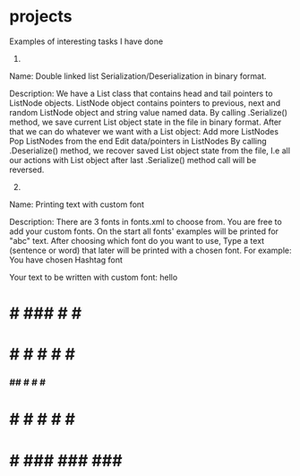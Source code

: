 # projects
Examples of interesting tasks I have done

1)
Name: Double linked list Serialization/Deserialization in binary format.

Description:
We have a List class that contains head and tail pointers to ListNode objects.
ListNode object contains pointers to previous, next and random ListNode object and string value named data.
By calling .Serialize() method, we save current List object state in the file in binary format.
After that we can do whatever we want with a List object:
Add more ListNodes
Pop ListNodes from the end
Edit data/pointers in ListNodes
By calling .Deserialize() method, we recover saved List object state from the file,
I.e all our actions with List object after last .Serialize() method call will be reversed.

2)
Name: Printing text with custom font

Description:
There are 3 fonts in fonts.xml to choose from.
You are free to add your custom fonts.
On the start all fonts' examples will be printed for "abc" text.
After choosing which font do you want to use,
Type a text (sentence or word) that later will be printed with a chosen font.
For example:
You have chosen Hashtag font

Your text to be written with custom font: hello
# # ### #   #    #  
# # #   #   #   # # 
### ##  #   #   # # 
# # #   #   #   # # 
# # ### ### ###  #  

